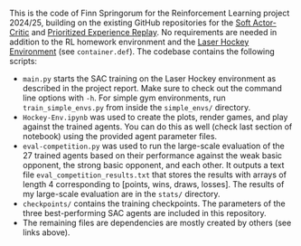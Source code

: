 This is the code of Finn Springorum for the Reinforcement Learning project 2024/25, building on the existing GitHub repositories for the [Soft Actor-Critic](https://github.com/pranz24/pytorch-soft-actor-critic) and [Prioritized Experience Replay](https://github.com/Howuhh/prioritized_experience_replay). No requirements are needed in addition to the RL homework environment and the [Laser Hockey Environment](https://github.com/anticdimi/laser-hockey-env) (see `container.def`). The codebase contains the following scripts:
 - `main.py` starts the SAC training on the Laser Hockey environment as described in the project report. Make sure to check out the command line options with `-h`. For simple gym environments, run `train_simple_envs.py` from inside the `simple_envs/` directory.
 - `Hockey-Env.ipynb` was used to create the plots, render games, and play against the trained agents. You can do this as well (check last section of notebook) using the provided agent parameter files.
 - `eval-competition.py` was used to run the large-scale evaluation of the 27 trained agents based on their performance against the weak basic opponent, the strong basic opponent, and each other. It outputs a text file `eval_competition_results.txt` that stores the results with arrays of length 4 corresponding to [points, wins, draws, losses]. The results of my large-scale evaluation are in the `stats/` directory.
 - `checkpoints/` contains the training checkpoints. The parameters of the three best-performing SAC agents are included in this repository.
 - The remaining files are dependencies are mostly created by others (see links above).